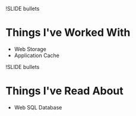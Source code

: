!SLIDE bullets

# Things I've Worked With #
* Web Storage
* Application Cache

!SLIDE bullets

# Things I've Read About #
* Web SQL Database


